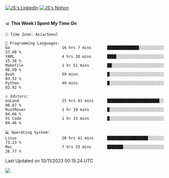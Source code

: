 
[![JS's LinkedIn](https://img.shields.io/badge/LinkedIn-blue?style=for-the-badge&logo=linkedin)](https://www.linkedin.com/in/jaeseung-lee-5a2a32139/) 
[![JS's Notion](https://img.shields.io/badge/Notion-black?style=for-the-badge&logo=notion)](https://bit.ly/ljswiki1) <br><br>
<!-- ![JS's GitHub stats](https://github-readme-stats-lemon-five.vercel.app/api?username=tkxkd0159&hide=contribs,prs,stars,issues&show_icons=true&theme=react&include_all_commits=true)   -->
<!-- ![Top Langs](https://github-readme-stats-lemon-five.vercel.app/api/top-langs/?username=tkxkd0159&layout=compact&hide=jupyter%20notebook,scss,html,css&langs_count=10)  -->


<!--START_SECTION:waka-->
📊 **This Week I Spent My Time On** 

```text
🕑︎ Time Zone: Asia/Seoul

💬 Programming Languages: 
Go                       16 hrs 7 mins       ██████████████░░░░░░░░░░░   57.08 % 
YAML                     4 hrs 20 mins       ████░░░░░░░░░░░░░░░░░░░░░   15.38 % 
Makefile                 1 hr 51 mins        ██░░░░░░░░░░░░░░░░░░░░░░░   06.59 % 
Bash                     59 mins             █░░░░░░░░░░░░░░░░░░░░░░░░   03.52 % 
Python                   49 mins             █░░░░░░░░░░░░░░░░░░░░░░░░   02.92 % 

🔥 Editors: 
GoLand                   25 hrs 41 mins      ███████████████████████░░   90.87 % 
RustRover                1 hr 19 mins        █░░░░░░░░░░░░░░░░░░░░░░░░   04.66 % 
VS Code                  1 hr 15 mins        █░░░░░░░░░░░░░░░░░░░░░░░░   04.46 % 

💻 Operating System: 
Linux                    20 hrs 41 mins      ██████████████████░░░░░░░   73.23 % 
Mac                      7 hrs 33 mins       ███████░░░░░░░░░░░░░░░░░░   26.77 % 
```


 Last Updated on 10/11/2023 00:15:24 UTC
<!--END_SECTION:waka-->

<a href="https://github.com/tkxkd0159/dsalgo">
  <img align="center" src="https://github-readme-stats-lemon-five.vercel.app/api/pin/?username=tkxkd0159&repo=dsalgo&theme=react" />
</a>


<!---
- 🔭 I’m currently working on ...
- 🌱 I’m currently learning blockchain and distributed network
- 👯 I’m looking to collaborate on ...
- 🤔 I’m looking for help with ...
- 💬 Ask me about ...
- 📫 How to reach me: ...
- 😄 Pronouns: ...
- ⚡ Fun fact: ...
-->
